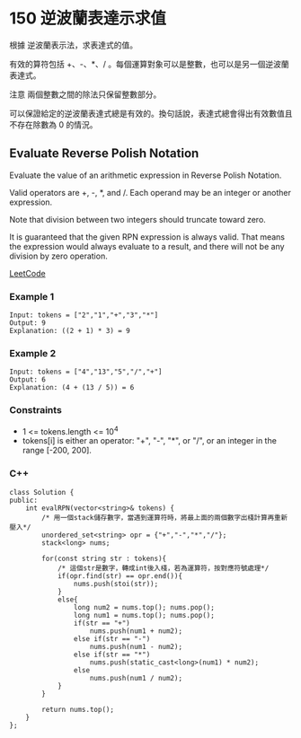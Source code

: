 # 150 逆波蘭表達示求值

根據 逆波蘭表示法，求表達式的值。

有效的算符包括 +、-、*、/ 。每個運算對象可以是整數，也可以是另一個逆波蘭表達式。

注意 兩個整數之間的除法只保留整數部分。

可以保證給定的逆波蘭表達式總是有效的。換句話說，表達式總會得出有效數值且不存在除數為 0 的情況。



##   Evaluate Reverse Polish Notation

Evaluate the value of an arithmetic expression in Reverse Polish Notation.

Valid operators are +, -, *, and /. Each operand may be an integer or another expression.

Note that division between two integers should truncate toward zero.

It is guaranteed that the given RPN expression is always valid. That means the expression would always evaluate to a result, and there will not be any division by zero operation.


[LeetCode](https://leetcode.cn/problems/evaluate-reverse-polish-notation/)


### Example 1

```
Input: tokens = ["2","1","+","3","*"]
Output: 9
Explanation: ((2 + 1) * 3) = 9
```

### Example 2

```
Input: tokens = ["4","13","5","/","+"]
Output: 6
Explanation: (4 + (13 / 5)) = 6
```

### Constraints

* 1 <= tokens.length <= 10<sup>4</sup>
* tokens[i] is either an operator: "+", "-", "*", or "/", or an integer in the range [-200, 200].


### C++ 

```
class Solution {
public:
    int evalRPN(vector<string>& tokens) {
        /* 用一個stack儲存數字，當遇到運算符時，將最上面的兩個數字出棧計算再重新壓入*/
        unordered_set<string> opr = {"+","-","*","/"};
        stack<long> nums;

        for(const string str : tokens){
            /* 這個str是數字，轉成int後入棧，若為運算符，按對應符號處理*/
            if(opr.find(str) == opr.end()){ 
                nums.push(stoi(str));
            }
            else{
                long num2 = nums.top(); nums.pop();
                long num1 = nums.top(); nums.pop();
                if(str == "+")
                    nums.push(num1 + num2);
                else if(str == "-")
                    nums.push(num1 - num2);
                else if(str == "*")
                    nums.push(static_cast<long>(num1) * num2);
                else    
                    nums.push(num1 / num2);
            }
        }

        return nums.top();
    }
};
```
